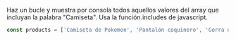 Haz un bucle y muestra por consola todos aquellos valores del array que incluyan la palabra "Camiseta". Usa la función.includes  de javascript.

```js
const products = ['Camiseta de Pokemon', 'Pantalón coquinero', 'Gorra de gansta', 'Camiseta de Basket', 'Cinrurón de Orión', 'AC/DC Camiseta']
```